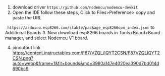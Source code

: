 1. download driver 
 ``` https://github.com/nodemcu/nodemcu-devkit ```
2. Open the IDE follow these steps, Click to Files>Preference> copy and paste the URL

``` https://arduino.esp8266.com/stable/package_esp8266com_index.json``` 
 to Additional Boards
3. Now download esp8266 boards in Tools>Board>Board manager, and select Nodemcu V1 board.

4. pinoutput link
https://content.instructables.com/F87/VZQL/IQYT2CSN/F87VZQLIQYT2CSN.png?auto=webp&frame=1&fit=bounds&md=3980a147e4020ea390d7bd014d690bc9